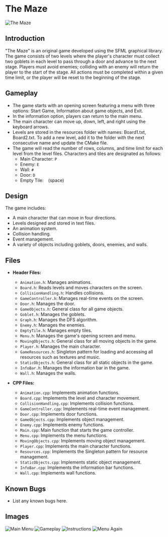 # The Maze

![The Maze]([https://www.youtube.com/watch?v=M3Er4vI04j0&t=2s])

## Introduction

"The Maze" is an original game developed using the SFML graphical library. The game consists of two levels where the player's character must collect two goblets in each level to pass through a door and advance to the next stage. Players must avoid enemies; colliding with an enemy will return the player to the start of the stage. All actions must be completed within a given time limit, or the player will be reset to the beginning of the stage.

## Gameplay

- The game starts with an opening screen featuring a menu with three options: Start Game, Information about game objects, and Exit.
- In the information option, players can return to the main menu.
- The main character can move up, down, left, and right using the keyboard arrows.
- Levels are stored in the resources folder with names: Board1.txt, Board2.txt. To add a new level, add it to the folder with the next consecutive name and update the CMake file.
- The game will read the number of rows, columns, and time limit for each level from the level files. Characters and tiles are designated as follows:
  - Main Character: `P`
  - Enemy: `E`
  - Wall: `#`
  - Door: `D`
  - Empty Tile: ` ` (space)

## Design

The game includes:
- A main character that can move in four directions.
- Levels designed and stored in text files.
- An animation system.
- Collision handling.
- Event management.
- A variety of objects including goblets, doors, enemies, and walls.

## Files

- **Header Files:**
  - `Animation.h`: Manages animations.
  - `Board.h`: Reads levels and moves characters on the screen.
  - `CollisionHandling.h`: Handles collisions.
  - `GameController.h`: Manages real-time events on the screen.
  - `Door.h`: Manages the door.
  - `GameObjects.h`: General class for all game objects.
  - `Goblet.h`: Manages the goblets.
  - `Graph.h`: Manages the DFS algorithm.
  - `Enemy.h`: Manages the enemies.
  - `EmptyTile.h`: Manages empty tiles.
  - `Menu.h`: Manages the game's opening screen and menu.
  - `MovingObjects.h`: General class for all moving objects in the game.
  - `Player.h`: Manages the main character.
  - `GameResources.h`: Singleton pattern for loading and accessing all resources such as textures and music.
  - `StaticObjects.h`: General class for all static objects in the game.
  - `InfoBar.h`: Manages the information bar in the game.
  - `Wall.h`: Manages the walls.

- **CPP Files:**
  - `Animation.cpp`: Implements animation functions.
  - `Board.cpp`: Implements the level and character movement.
  - `CollisionHandling.cpp`: Implements collision functions.
  - `GameController.cpp`: Implements real-time event management.
  - `Door.cpp`: Implements door functions.
  - `GameObjects.cpp`: Implements object management.
  - `Enemy.cpp`: Implements enemy functions.
  - `Main.cpp`: Main function that starts the game controller.
  - `Menu.cpp`: Implements the menu functions.
  - `MovingObjects.cpp`: Implements moving object management.
  - `Player.cpp`: Implements the main character functions.
  - `Resources.cpp`: Implements the Singleton pattern for resource management.
  - `StaticObjects.cpp`: Implements static object management.
  - `InfoBar.cpp`: Implements the information bar functions.
  - `Wall.cpp`: Implements wall functions.

## Known Bugs

- List any known bugs here.

## Images

![Main Menu](path_to_your_image2)
![Gameplay](path_to_your_image3)
![Instructions](path_to_your_image4)
![Menu Again](path_to_your_image5)

